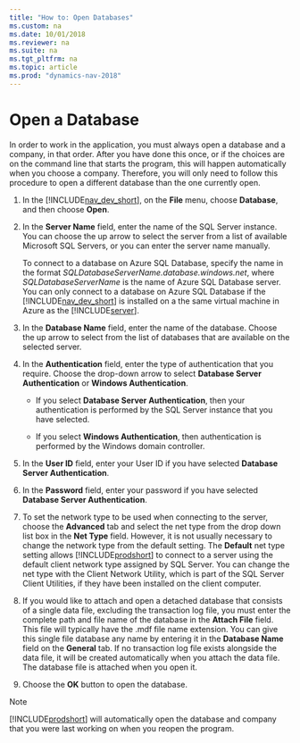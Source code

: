 ```yaml
---
title: "How to: Open Databases"
ms.custom: na
ms.date: 10/01/2018
ms.reviewer: na
ms.suite: na
ms.tgt_pltfrm: na
ms.topic: article
ms.prod: "dynamics-nav-2018"
---
```

# Open a Database
In order to work in the application, you must always open a database and a company, in that order. After you have done this once, or if the choices are on the command line that starts the program, this will happen automatically when you choose a company. Therefore, you will only need to follow this procedure to open a different database than the one currently open.  

1.  In the [!INCLUDE[nav_dev_short](../developer/includes/nav_dev_short_md.md)], on the **File** menu, choose **Database**, and then choose **Open**.  

2.  In the **Server Name** field, enter the name of the SQL Server instance. You can choose the up arrow to select the server from a list of available Microsoft SQL Servers, or you can enter the server name manually.  

     To connect to a database on Azure SQL Database, specify the name in the format *SQLDatabaseServerName.database.windows.net*, where *SQLDatabaseServerName* is the name of Azure SQL Database server. You can only connect to a database on Azure SQL Database if the [!INCLUDE[nav_dev_short](../developer/includes/nav_dev_short_md.md)] is installed on a the same virtual machine in Azure as the [!INCLUDE[server](../developer/includes/server.md)].  

3.  In the **Database Name** field, enter the name of the database. Choose the up arrow to select from the list of databases that are available on the selected server.  

4.  In the **Authentication** field, enter the type of authentication that you require. Choose the drop-down arrow to select **Database Server Authentication** or **Windows Authentication**.  

    -   If you select **Database Server Authentication**, then your authentication is performed by the SQL Server instance that you have selected.  

    -   If you select **Windows Authentication**, then authentication is performed by the Windows domain controller.  

5.  In the **User ID** field, enter your User ID if you have selected **Database Server Authentication**.  

6.  In the **Password** field, enter your password if you have selected **Database Server Authentication**.  

7.  To set the network type to be used when connecting to the server, choose the **Advanced** tab and select the net type from the drop down list box in the **Net Type** field. However, it is not usually necessary to change the network type from the default setting. The **Default** net type setting allows [!INCLUDE[prodshort](../developer/includes/prodshort.md)] to connect to a server using the default client network type assigned by SQL Server. You can change the net type with the Client Network Utility, which is part of the SQL Server Client Utilities, if they have been installed on the client computer.  

8.  If you would like to attach and open a detached database that consists of a single data file, excluding the transaction log file, you must enter the complete path and file name of the database in the **Attach File** field. This file will typically have the .mdf file name extension. You can give this single file database any name by entering it in the **Database Name** field on the **General** tab. If no transaction log file exists alongside the data file, it will be created automatically when you attach the data file. The database file is attached when you open it.  

9. Choose the **OK** button to open the database.  

> [!NOTE]  
>  [!INCLUDE[prodshort](../developer/includes/prodshort.md)] will automatically open the database and company that you were last working on when you reopen the program.  

